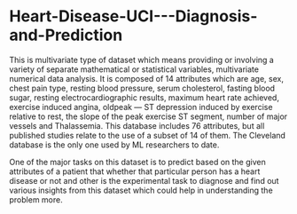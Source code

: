 # Heart-Disease-UCI---Diagnosis-and-Prediction

This is multivariate type of dataset which means providing or involving a variety of separate mathematical or statistical variables, multivariate numerical data analysis. It is composed of 14 attributes which are age, sex, chest pain type, resting blood pressure, serum cholesterol, fasting blood sugar, resting electrocardiographic results, maximum heart rate achieved, exercise induced angina, oldpeak — ST depression induced by exercise relative to rest, the slope of the peak exercise ST segment, number of major vessels and Thalassemia. This database includes 76 attributes, but all published studies relate to the use of a subset of 14 of them. The Cleveland database is the only one used by ML researchers to date. 

One of the major tasks on this dataset is to predict based on the given attributes of a patient that whether that particular person has a heart disease or not and other is the experimental task to diagnose and find out various insights from this dataset which could help in understanding the problem more.

